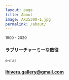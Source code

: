 ```yaml
---
layout: page
title: About
image: AX25300-1.jpg
permalink: /about/
---
```


<small>1900 - 2020</small>
#### ラブリーチャーミーな敵役

<small>e-mail</small>
#### lhivera.gallery@gmail.com
